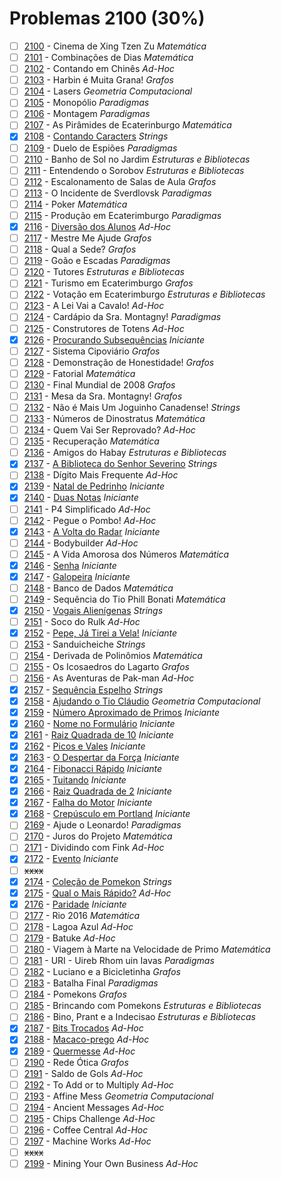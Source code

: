# Problemas 2100 (30%)

  - [ ]  [2100](https://www.beecrowd.com.br/judge/pt/problems/view/2100) - Cinema de Xing Tzen Zu *Matemática*
  - [ ]  [2101](https://www.beecrowd.com.br/judge/pt/problems/view/2101) - Combinações de Dias *Matemática*
  - [ ]  [2102](https://www.beecrowd.com.br/judge/pt/problems/view/2102) - Contando em Chinês *Ad-Hoc*
  - [ ]  [2103](https://www.beecrowd.com.br/judge/pt/problems/view/2103) - Harbin é Muita Grana! *Grafos*
  - [ ]  [2104](https://www.beecrowd.com.br/judge/pt/problems/view/2104) - Lasers *Geometria Computacional*
  - [ ]  [2105](https://www.beecrowd.com.br/judge/pt/problems/view/2105) - Monopólio *Paradigmas*
  - [ ]  [2106](https://www.beecrowd.com.br/judge/pt/problems/view/2106) - Montagem *Paradigmas*
  - [ ]  [2107](https://www.beecrowd.com.br/judge/pt/problems/view/2107) - As Pirâmides de Ecaterinburgo *Matemática*
  - [x]  [2108](https://www.beecrowd.com.br/judge/pt/problems/view/2108) - [Contando Caracters](https://github.com/potigol/beecrowd/blob/master/src/2100/2108.poti) *Strings*
  - [ ]  [2109](https://www.beecrowd.com.br/judge/pt/problems/view/2109) - Duelo de Espiões *Paradigmas*
  - [ ]  [2110](https://www.beecrowd.com.br/judge/pt/problems/view/2110) - Banho de Sol no Jardim *Estruturas e Bibliotecas*
  - [ ]  [2111](https://www.beecrowd.com.br/judge/pt/problems/view/2111) - Entendendo o Sorobov *Estruturas e Bibliotecas*
  - [ ]  [2112](https://www.beecrowd.com.br/judge/pt/problems/view/2112) - Escalonamento de Salas de Aula *Grafos*
  - [ ]  [2113](https://www.beecrowd.com.br/judge/pt/problems/view/2113) - O Incidente de Sverdlovsk *Paradigmas*
  - [ ]  [2114](https://www.beecrowd.com.br/judge/pt/problems/view/2114) - Poker *Matemática*
  - [ ]  [2115](https://www.beecrowd.com.br/judge/pt/problems/view/2115) - Produção em Ecaterimburgo *Paradigmas*
  - [x]  [2116](https://www.beecrowd.com.br/judge/pt/problems/view/2116) - [Diversão dos Alunos](https://github.com/potigol/beecrowd/blob/master/src/2100/2116.poti) *Ad-Hoc*
  - [ ]  [2117](https://www.beecrowd.com.br/judge/pt/problems/view/2117) - Mestre Me Ajude *Grafos*
  - [ ]  [2118](https://www.beecrowd.com.br/judge/pt/problems/view/2118) - Qual a Sede? *Grafos*
  - [ ]  [2119](https://www.beecrowd.com.br/judge/pt/problems/view/2119) - Goão e Escadas *Paradigmas*
  - [ ]  [2120](https://www.beecrowd.com.br/judge/pt/problems/view/2120) - Tutores *Estruturas e Bibliotecas*
  - [ ]  [2121](https://www.beecrowd.com.br/judge/pt/problems/view/2121) - Turismo em Ecaterimburgo *Grafos*
  - [ ]  [2122](https://www.beecrowd.com.br/judge/pt/problems/view/2122) - Votação em Ecaterimburgo *Estruturas e Bibliotecas*
  - [ ]  [2123](https://www.beecrowd.com.br/judge/pt/problems/view/2123) - A Lei Vai a Cavalo! *Ad-Hoc*
  - [ ]  [2124](https://www.beecrowd.com.br/judge/pt/problems/view/2124) - Cardápio da Sra. Montagny! *Paradigmas*
  - [ ]  [2125](https://www.beecrowd.com.br/judge/pt/problems/view/2125) - Construtores de Totens *Ad-Hoc*
  - [x]  [2126](https://www.beecrowd.com.br/judge/pt/problems/view/2126) - [Procurando Subsequências](https://github.com/potigol/beecrowd/blob/master/src/2100/2126.poti) *Iniciante*
  - [ ]  [2127](https://www.beecrowd.com.br/judge/pt/problems/view/2127) - Sistema Cipoviário *Grafos*
  - [ ]  [2128](https://www.beecrowd.com.br/judge/pt/problems/view/2128) - Demonstração de Honestidade! *Grafos*
  - [ ]  [2129](https://www.beecrowd.com.br/judge/pt/problems/view/2129) - Fatorial *Matemática*
  - [ ]  [2130](https://www.beecrowd.com.br/judge/pt/problems/view/2130) - Final Mundial de 2008 *Grafos*
  - [ ]  [2131](https://www.beecrowd.com.br/judge/pt/problems/view/2131) - Mesa da Sra. Montagny! *Grafos*
  - [ ]  [2132](https://www.beecrowd.com.br/judge/pt/problems/view/2132) - Não é Mais Um Joguinho Canadense! *Strings*
  - [ ]  [2133](https://www.beecrowd.com.br/judge/pt/problems/view/2133) - Números de Dinostratus *Matemática*
  - [ ]  [2134](https://www.beecrowd.com.br/judge/pt/problems/view/2134) - Quem Vai Ser Reprovado? *Ad-Hoc*
  - [ ]  [2135](https://www.beecrowd.com.br/judge/pt/problems/view/2135) - Recuperação *Matemática*
  - [ ]  [2136](https://www.beecrowd.com.br/judge/pt/problems/view/2136) - Amigos do Habay *Estruturas e Bibliotecas*
  - [x]  [2137](https://www.beecrowd.com.br/judge/pt/problems/view/2137) - [A Biblioteca do Senhor Severino](https://github.com/potigol/beecrowd/blob/master/src/2100/2137.poti) *Strings*
  - [ ]  [2138](https://www.beecrowd.com.br/judge/pt/problems/view/2138) - Dígito Mais Frequente *Ad-Hoc*
  - [x]  [2139](https://www.beecrowd.com.br/judge/pt/problems/view/2139) - [Natal de Pedrinho](https://github.com/potigol/beecrowd/blob/master/src/2100/2139.poti) *Iniciante*
  - [x]  [2140](https://www.beecrowd.com.br/judge/pt/problems/view/2140) - [Duas Notas](https://github.com/potigol/beecrowd/blob/master/src/2100/2140.poti) *Iniciante*
  - [ ]  [2141](https://www.beecrowd.com.br/judge/pt/problems/view/2141) - P4 Simplificado *Ad-Hoc*
  - [ ]  [2142](https://www.beecrowd.com.br/judge/pt/problems/view/2142) - Pegue o Pombo! *Ad-Hoc*
  - [x]  [2143](https://www.beecrowd.com.br/judge/pt/problems/view/2143) - [A Volta do Radar](https://github.com/potigol/beecrowd/blob/master/src/2100/2143.poti) *Iniciante*
  - [ ]  [2144](https://www.beecrowd.com.br/judge/pt/problems/view/2144) - Bodybuilder *Ad-Hoc*
  - [ ]  [2145](https://www.beecrowd.com.br/judge/pt/problems/view/2145) - A Vida Amorosa dos Números *Matemática*
  - [x]  [2146](https://www.beecrowd.com.br/judge/pt/problems/view/2146) - [Senha](https://github.com/potigol/beecrowd/blob/master/src/2100/2146.poti) *Iniciante*
  - [x]  [2147](https://www.beecrowd.com.br/judge/pt/problems/view/2147) - [Galopeira](https://github.com/potigol/beecrowd/blob/master/src/2100/2147.poti) *Iniciante*
  - [ ]  [2148](https://www.beecrowd.com.br/judge/pt/problems/view/2148) - Banco de Dados *Matemática*
  - [ ]  [2149](https://www.beecrowd.com.br/judge/pt/problems/view/2149) - Sequência do Tio Phill Bonati *Matemática*
  - [x]  [2150](https://www.beecrowd.com.br/judge/pt/problems/view/2150) - [Vogais Alienígenas](https://github.com/potigol/beecrowd/blob/master/src/2100/2150.poti) *Strings*
  - [ ]  [2151](https://www.beecrowd.com.br/judge/pt/problems/view/2151) - Soco do Rulk *Ad-Hoc*
  - [x]  [2152](https://www.beecrowd.com.br/judge/pt/problems/view/2152) - [Pepe, Já Tirei a Vela!](https://github.com/potigol/beecrowd/blob/master/src/2100/2152.poti) *Iniciante*
  - [ ]  [2153](https://www.beecrowd.com.br/judge/pt/problems/view/2153) - Sanduicheiche *Strings*
  - [ ]  [2154](https://www.beecrowd.com.br/judge/pt/problems/view/2154) - Derivada de Polinômios *Matemática*
  - [ ]  [2155](https://www.beecrowd.com.br/judge/pt/problems/view/2155) - Os Icosaedros do Lagarto *Grafos*
  - [ ]  [2156](https://www.beecrowd.com.br/judge/pt/problems/view/2156) - As Aventuras de Pak-man *Ad-Hoc*
  - [x]  [2157](https://www.beecrowd.com.br/judge/pt/problems/view/2157) - [Sequência Espelho](https://github.com/potigol/beecrowd/blob/master/src/2100/2157.poti) *Strings*
  - [x]  [2158](https://www.beecrowd.com.br/judge/pt/problems/view/2158) - [Ajudando o Tio Cláudio](https://github.com/potigol/beecrowd/blob/master/src/2100/2158.poti) *Geometria Computacional*
  - [x]  [2159](https://www.beecrowd.com.br/judge/pt/problems/view/2159) - [Número Aproximado de Primos](https://github.com/potigol/beecrowd/blob/master/src/2100/2159.poti) *Iniciante*
  - [x]  [2160](https://www.beecrowd.com.br/judge/pt/problems/view/2160) - [Nome no Formulário](https://github.com/potigol/beecrowd/blob/master/src/2100/2160.poti) *Iniciante*
  - [x]  [2161](https://www.beecrowd.com.br/judge/pt/problems/view/2161) - [Raiz Quadrada de 10](https://github.com/potigol/beecrowd/blob/master/src/2100/2161.poti) *Iniciante*
  - [x]  [2162](https://www.beecrowd.com.br/judge/pt/problems/view/2162) - [Picos e Vales](https://github.com/potigol/beecrowd/blob/master/src/2100/2162.poti) *Iniciante*
  - [x]  [2163](https://www.beecrowd.com.br/judge/pt/problems/view/2163) - [O Despertar da Força](https://github.com/potigol/beecrowd/blob/master/src/2100/2163.poti) *Iniciante*
  - [x]  [2164](https://www.beecrowd.com.br/judge/pt/problems/view/2164) - [Fibonacci Rápido](https://github.com/potigol/beecrowd/blob/master/src/2100/2164.poti) *Iniciante*
  - [x]  [2165](https://www.beecrowd.com.br/judge/pt/problems/view/2165) - [Tuitando](https://github.com/potigol/beecrowd/blob/master/src/2100/2165.poti) *Iniciante*
  - [x]  [2166](https://www.beecrowd.com.br/judge/pt/problems/view/2166) - [Raiz Quadrada de 2](https://github.com/potigol/beecrowd/blob/master/src/2100/2166.poti) *Iniciante*
  - [x]  [2167](https://www.beecrowd.com.br/judge/pt/problems/view/2167) - [Falha do Motor](https://github.com/potigol/beecrowd/blob/master/src/2100/2167.poti) *Iniciante*
  - [x]  [2168](https://www.beecrowd.com.br/judge/pt/problems/view/2168) - [Crepúsculo em Portland](https://github.com/potigol/beecrowd/blob/master/src/2100/2168.poti) *Iniciante*
  - [ ]  [2169](https://www.beecrowd.com.br/judge/pt/problems/view/2169) - Ajude o Leonardo! *Paradigmas*
  - [ ]  [2170](https://www.beecrowd.com.br/judge/pt/problems/view/2170) - Juros do Projeto *Matemática*
  - [ ]  [2171](https://www.beecrowd.com.br/judge/pt/problems/view/2171) - Dividindo com Fink *Ad-Hoc*
  - [x]  [2172](https://www.beecrowd.com.br/judge/pt/problems/view/2172) - [Evento](https://github.com/potigol/beecrowd/blob/master/src/2100/2172.poti) *Iniciante*
  - [ ] ~~xxxx~~
  - [x]  [2174](https://www.beecrowd.com.br/judge/pt/problems/view/2174) - [Coleção de Pomekon](https://github.com/potigol/beecrowd/blob/master/src/2100/2174.poti) *Strings*
  - [x]  [2175](https://www.beecrowd.com.br/judge/pt/problems/view/2175) - [Qual o Mais Rápido?](https://github.com/potigol/beecrowd/blob/master/src/2100/2175.poti) *Ad-Hoc*
  - [x]  [2176](https://www.beecrowd.com.br/judge/pt/problems/view/2176) - [Paridade](https://github.com/potigol/beecrowd/blob/master/src/2100/2176.poti) *Iniciante*
  - [ ]  [2177](https://www.beecrowd.com.br/judge/pt/problems/view/2177) - Rio 2016 *Matemática*
  - [ ]  [2178](https://www.beecrowd.com.br/judge/pt/problems/view/2178) - Lagoa Azul *Ad-Hoc*
  - [ ]  [2179](https://www.beecrowd.com.br/judge/pt/problems/view/2179) - Batuke *Ad-Hoc*
  - [ ]  [2180](https://www.beecrowd.com.br/judge/pt/problems/view/2180) - Viagem à Marte na Velocidade de Primo *Matemática*
  - [ ]  [2181](https://www.beecrowd.com.br/judge/pt/problems/view/2181) - URI - Uireb Rhom uin Iavas *Paradigmas*
  - [ ]  [2182](https://www.beecrowd.com.br/judge/pt/problems/view/2182) - Luciano e a Bicicletinha *Grafos*
  - [ ]  [2183](https://www.beecrowd.com.br/judge/pt/problems/view/2183) - Batalha Final *Paradigmas*
  - [ ]  [2184](https://www.beecrowd.com.br/judge/pt/problems/view/2184) - Pomekons *Grafos*
  - [ ]  [2185](https://www.beecrowd.com.br/judge/pt/problems/view/2185) - Brincando com Pomekons *Estruturas e Bibliotecas*
  - [ ]  [2186](https://www.beecrowd.com.br/judge/pt/problems/view/2186) - Bino, Prant e a Indecisao *Estruturas e Bibliotecas*
  - [x]  [2187](https://www.beecrowd.com.br/judge/pt/problems/view/2187) - [Bits Trocados](https://github.com/potigol/beecrowd/blob/master/src/2100/2187.poti) *Ad-Hoc*
  - [x]  [2188](https://www.beecrowd.com.br/judge/pt/problems/view/2188) - [Macaco-prego](https://github.com/potigol/beecrowd/blob/master/src/2100/2188.poti) *Ad-Hoc*
  - [x]  [2189](https://www.beecrowd.com.br/judge/pt/problems/view/2189) - [Quermesse](https://github.com/potigol/beecrowd/blob/master/src/2100/2189.poti) *Ad-Hoc*
  - [ ]  [2190](https://www.beecrowd.com.br/judge/pt/problems/view/2190) - Rede Ótica *Grafos*
  - [ ]  [2191](https://www.beecrowd.com.br/judge/pt/problems/view/2191) - Saldo de Gols *Ad-Hoc*
  - [ ]  [2192](https://www.beecrowd.com.br/judge/pt/problems/view/2192) - To Add or to Multiply *Ad-Hoc*
  - [ ]  [2193](https://www.beecrowd.com.br/judge/pt/problems/view/2193) - Affine Mess *Geometria Computacional*
  - [ ]  [2194](https://www.beecrowd.com.br/judge/pt/problems/view/2194) - Ancient Messages *Ad-Hoc*
  - [ ]  [2195](https://www.beecrowd.com.br/judge/pt/problems/view/2195) - Chips Challenge *Ad-Hoc*
  - [ ]  [2196](https://www.beecrowd.com.br/judge/pt/problems/view/2196) - Coffee Central *Ad-Hoc*
  - [ ]  [2197](https://www.beecrowd.com.br/judge/pt/problems/view/2197) - Machine Works *Ad-Hoc*
  - [ ] ~~xxxx~~
  - [ ]  [2199](https://www.beecrowd.com.br/judge/pt/problems/view/2199) - Mining Your Own Business *Ad-Hoc*